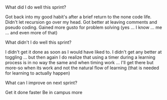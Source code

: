 What did I do well this sprint?

Got back into my good habit's after a brief return to the none code life.
Didn't let recursion go over my head.
Got better at leaving comments and pseudo coding.
Gained more gusto for problem solving (yes ... I know ... me ... and even more of that)

What didn't I do well this sprint?

I didn't get it done as soon as I would have liked to.
I didn't get any better at toggling ... but then again I do realize that using a timer during a learning
process is in no way the same and when timing work ... I'll get there but more-so when its work and not
the natural flow of learning (that is needed for learning to actually happen) 

What can I improve on next sprint?

Get it done faster 
Be in campus more